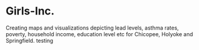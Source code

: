 # Girls-Inc.
Creating maps and visualizations depicting lead levels, asthma rates, poverty, household income, education level etc for Chicopee, Holyoke and Springfield.
testing







